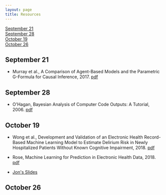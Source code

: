 ```yaml
---
layout: page
title: Resources
---
```


[September 21](#sept21)  
[September 28](#sept28)  
[October 19](#oct19)  
[October 26](#oct26)  

## September 21
<a id="sept21"></a>

  -  Murray et al., A Comparison of Agent-Based Models and the Parametric G-Formula for Causal Inference, 2017. [pdf](/SMWG/docs/papers/murray2017.pdf) 

## September 28
<a id="sept28"></a>

  -  O'Hagan, Bayesian Analysis of Computer Code Outputs: A Tutorial, 2006. [pdf](/SMWG/docs/papers/ohagan2006.pdf)

## October 19
<a id="oct19"></a>

  - Wong et al., Development and Validation of an Electronic Health Record-Based Machine Learning Model to Estimate Delirium Risk in Newly Hospitalized Patients Without Known Cognitive Impairment, 2018. [pdf](/SMWG/docs/papers/wong2018.pdf)  
  - Rose, Machine Learning for Prediction in Electronic Health Data, 2018. [pdf](/SMWG/docs/papers/rose2018.pdf)  

  - [Jon's Slides](/SMWG/docs/slides/jonslides.pdf)

## October 26
<a id="oct26"></a>  


